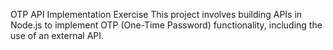 OTP API Implementation Exercise
This project involves building APIs in Node.js to implement OTP (One-Time Password) functionality, including the use of an external API.

